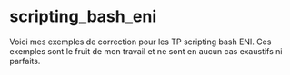 # scripting_bash_eni
Voici mes exemples de correction pour les TP scripting bash ENI. Ces exemples sont le fruit de mon travail et ne sont en aucun cas exaustifs ni parfaits. 
